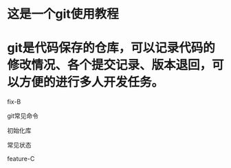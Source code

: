 # 这是一个git使用教程

git是代码保存的仓库，可以记录代码的修改情况、各个提交记录、版本退回，可以方便的进行多人开发任务。
=======
fix-B

git常见命令

初始化库

常见状态

feature-C
